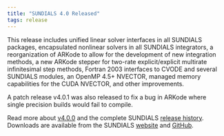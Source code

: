 ```yaml
---
title: "SUNDIALS 4.0 Released"
tags: release
---
```


This release includes unified linear solver interfaces in all SUNDIALS packages, encapsulated nonlinear solvers in all SUNDIALS integrators, a reorganization of ARKode to allow for the development of new integration methods, a new ARKode stepper for two-rate explicit/explicit multirate infinitesimal step methods, Fortran 2003 interfaces to CVODE and several SUNDIALS modules, an OpenMP 4.5+ NVECTOR, managed memory capabilities for the CUDA NVECTOR, and other improvements.  

A patch release v4.0.1 was also released to fix a bug in ARKode where single precision builds would fail to compile.

Read more about [v4.0.0](https://computing.llnl.gov/projects/sundials/sundials-software) and the complete SUNDIALS [release history](https://computing.llnl.gov/projects/sundials/release-history). Downloads are available from the SUNDIALS [website](https://computing.llnl.gov/projects/sundials) and [GitHub](https://github.com/LLNL/sundials).
